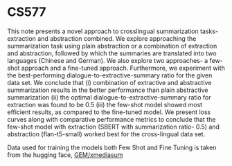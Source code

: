 # CS577
This note presents a novel approach to crosslingual summarization tasks- extraction and abstraction combined. We explore approaching the summarization task using plain abstraction or a combination of extraction and abstraction, followed by which the summaries are translated into two languages (Chinese and German). We also explore two approaches- a few-shot approach and a fine-tuned approach. Furthermore, we experiment with the best-performing dialogue-to-extractive-summary ratio for the given data set. We conclude that (i) combination of extractive and abstractive summarization results in the better performance than plain abstractive summarization (ii) the optimal dialogue-to-extractive-summary ratio for extraction was found to be 0.5 (iii) the few-shot model showed most efficient results, as compared to the fine-tuned model. We present loss curves along with comparative performance metrics to conclude that the few-shot model with extraction (SBERT with summarization ratio- 0.5) and abstraction (flan-t5-small) worked best for the cross-lingual data set.

Data used for training the models both Few Shot and Fine Tuning is taken from the hugging face, [GEM/xmediasum](https://huggingface.co/datasets/GEM/xmediasum)
